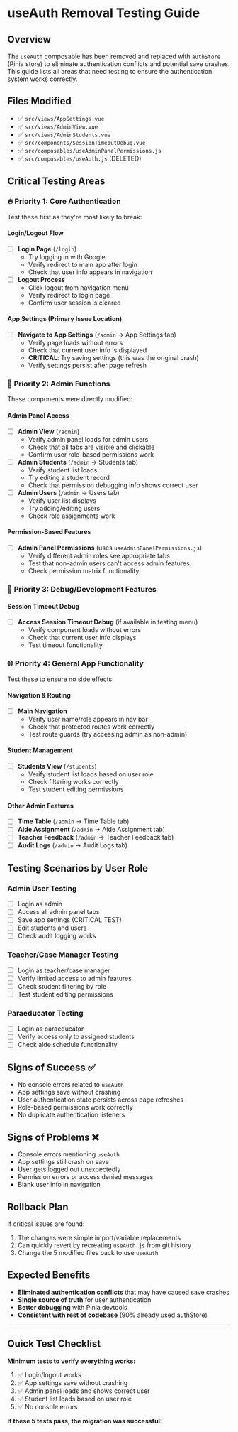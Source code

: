 # useAuth Removal Testing Guide

## Overview
The `useAuth` composable has been removed and replaced with `authStore` (Pinia store) to eliminate authentication conflicts and potential save crashes. This guide lists all areas that need testing to ensure the authentication system works correctly.

## Files Modified
- ✅ `src/views/AppSettings.vue`
- ✅ `src/views/AdminView.vue` 
- ✅ `src/views/AdminStudents.vue`
- ✅ `src/components/SessionTimeoutDebug.vue`
- ✅ `src/composables/useAdminPanelPermissions.js`
- ✅ `src/composables/useAuth.js` (DELETED)

## Critical Testing Areas

### 🔥 **Priority 1: Core Authentication**
Test these first as they're most likely to break:

#### **Login/Logout Flow**
- [ ] **Login Page** (`/login`)
  - Try logging in with Google
  - Verify redirect to main app after login
  - Check that user info appears in navigation
- [ ] **Logout Process**
  - Click logout from navigation menu
  - Verify redirect to login page
  - Confirm user session is cleared

#### **App Settings** (Primary Issue Location)
- [ ] **Navigate to App Settings** (`/admin` → App Settings tab)
  - Verify page loads without errors
  - Check that current user info is displayed
  - **CRITICAL**: Try saving settings (this was the original crash)
  - Verify settings persist after page refresh

### 🚨 **Priority 2: Admin Functions** 
These components were directly modified:

#### **Admin Panel Access**
- [ ] **Admin View** (`/admin`)
  - Verify admin panel loads for admin users
  - Check that all tabs are visible and clickable
  - Confirm user role-based permissions work
- [ ] **Admin Students** (`/admin` → Students tab)
  - Verify student list loads
  - Try editing a student record
  - Check that permission debugging info shows correct user
- [ ] **Admin Users** (`/admin` → Users tab)
  - Verify user list displays
  - Try adding/editing users
  - Check role assignments work

#### **Permission-Based Features**
- [ ] **Admin Panel Permissions** (uses `useAdminPanelPermissions.js`)
  - Verify different admin roles see appropriate tabs
  - Test that non-admin users can't access admin features
  - Check permission matrix functionality

### 🔧 **Priority 3: Debug/Development Features**

#### **Session Timeout Debug**
- [ ] **Access Session Timeout Debug** (if available in testing menu)
  - Verify component loads without errors
  - Check that current user info displays
  - Test timeout functionality

### 🌐 **Priority 4: General App Functionality**
Test these to ensure no side effects:

#### **Navigation & Routing**
- [ ] **Main Navigation**
  - Verify user name/role appears in nav bar
  - Check that protected routes work correctly
  - Test route guards (try accessing admin as non-admin)

#### **Student Management**
- [ ] **Students View** (`/students`)
  - Verify student list loads based on user role
  - Check filtering works correctly
  - Test student editing permissions

#### **Other Admin Features**
- [ ] **Time Table** (`/admin` → Time Table tab)
- [ ] **Aide Assignment** (`/admin` → Aide Assignment tab)  
- [ ] **Teacher Feedback** (`/admin` → Teacher Feedback tab)
- [ ] **Audit Logs** (`/admin` → Audit Logs tab)

## Testing Scenarios by User Role

### **Admin User Testing**
- [ ] Login as admin
- [ ] Access all admin panel tabs
- [ ] Save app settings (CRITICAL TEST)
- [ ] Edit students and users
- [ ] Check audit logging works

### **Teacher/Case Manager Testing**
- [ ] Login as teacher/case manager
- [ ] Verify limited access to admin features
- [ ] Check student filtering by role
- [ ] Test student editing permissions

### **Paraeducator Testing**
- [ ] Login as paraeducator
- [ ] Verify access only to assigned students
- [ ] Check aide schedule functionality

## Signs of Success ✅
- No console errors related to `useAuth`
- App settings save without crashing
- User authentication state persists across page refreshes
- Role-based permissions work correctly
- No duplicate authentication listeners

## Signs of Problems ❌
- Console errors mentioning `useAuth` 
- App settings still crash on save
- User gets logged out unexpectedly
- Permission errors or access denied messages
- Blank user info in navigation

## Rollback Plan
If critical issues are found:
1. The changes were simple import/variable replacements
2. Can quickly revert by recreating `useAuth.js` from git history
3. Change the 5 modified files back to use `useAuth`

## Expected Benefits
- **Eliminated authentication conflicts** that may have caused save crashes
- **Single source of truth** for user authentication
- **Better debugging** with Pinia devtools
- **Consistent with rest of codebase** (90% already used authStore)

---

## Quick Test Checklist
**Minimum tests to verify everything works:**
1. ✅ Login/logout works
2. ✅ App settings save without crashing  
3. ✅ Admin panel loads and shows correct user
4. ✅ Student list loads based on user role
5. ✅ No console errors

**If these 5 tests pass, the migration was successful!**